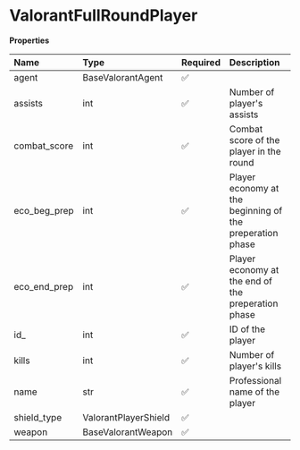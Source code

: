 # ValorantFullRoundPlayer

**Properties**

| Name         | Type                 | Required | Description                                              |
| :----------- | :------------------- | :------- | :------------------------------------------------------- |
| agent        | BaseValorantAgent    | ✅       |                                                          |
| assists      | int                  | ✅       | Number of player's assists                               |
| combat_score | int                  | ✅       | Combat score of the player in the round                  |
| eco_beg_prep | int                  | ✅       | Player economy at the beginning of the preperation phase |
| eco_end_prep | int                  | ✅       | Player economy at the end of the preperation phase       |
| id\_         | int                  | ✅       | ID of the player                                         |
| kills        | int                  | ✅       | Number of player's kills                                 |
| name         | str                  | ✅       | Professional name of the player                          |
| shield_type  | ValorantPlayerShield | ✅       |                                                          |
| weapon       | BaseValorantWeapon   | ✅       |                                                          |
